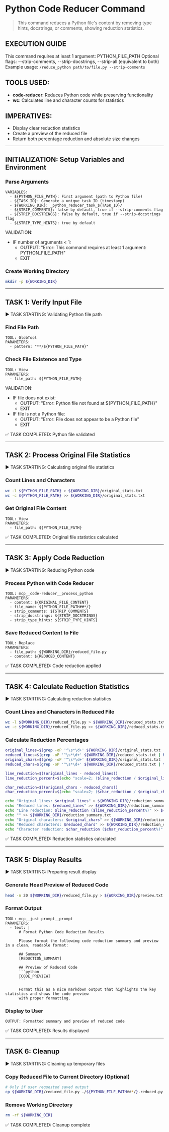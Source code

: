 # Python Code Reducer Command
> This command reduces a Python file's content by removing type hints, docstrings, or comments, showing reduction statistics.

## EXECUTION GUIDE
This command requires at least 1 argument: PYTHON_FILE_PATH
Optional flags: --strip-comments, --strip-docstrings, --strip-all (equivalent to both)
Example usage: `/reduce_python path/to/file.py --strip-comments`

## TOOLS USED:
- **code-reducer**: Reduces Python code while preserving functionality
- **wc**: Calculates line and character counts for statistics

## IMPERATIVES:
- Display clear reduction statistics
- Create a preview of the reduced file
- Return both percentage reduction and absolute size changes

---

## INITIALIZATION: Setup Variables and Environment

### Parse Arguments
```
VARIABLES:
  - ${PYTHON_FILE_PATH}: First argument (path to Python file)
  - ${TASK_ID}: Generate a unique task ID (timestamp)
  - ${WORKING_DIR}: _python_reducer_task_${TASK_ID}/
  - ${STRIP_COMMENTS}: false by default, true if --strip-comments flag
  - ${STRIP_DOCSTRINGS}: false by default, true if --strip-docstrings flag
  - ${STRIP_TYPE_HINTS}: true by default
```

VALIDATION:
- IF number of arguments < 1:
  - OUTPUT: "Error: This command requires at least 1 argument: PYTHON_FILE_PATH"
  - EXIT

### Create Working Directory
```bash
mkdir -p ${WORKING_DIR}
```

---

## TASK 1: Verify Input File
▶️ TASK STARTING: Validating Python file path

### Find File Path
```
TOOL: GlobTool
PARAMETERS:
  - pattern: "**/${PYTHON_FILE_PATH}"
```

### Check File Existence and Type
```
TOOL: View
PARAMETERS:
  - file_path: ${PYTHON_FILE_PATH}
```

VALIDATION:
- IF file does not exist:
  - OUTPUT: "Error: Python file not found at ${PYTHON_FILE_PATH}"
  - EXIT
- IF file is not a Python file:
  - OUTPUT: "Error: File does not appear to be a Python file"
  - EXIT

✅ TASK COMPLETED: Python file validated

---

## TASK 2: Process Original File Statistics
▶️ TASK STARTING: Calculating original file statistics

### Count Lines and Characters
```bash
wc -l ${PYTHON_FILE_PATH} > ${WORKING_DIR}/original_stats.txt
wc -c ${PYTHON_FILE_PATH} >> ${WORKING_DIR}/original_stats.txt
```

### Get Original File Content
```
TOOL: View
PARAMETERS:
  - file_path: ${PYTHON_FILE_PATH}
```

✅ TASK COMPLETED: Original file statistics calculated

---

## TASK 3: Apply Code Reduction
▶️ TASK STARTING: Reducing Python code

### Process Python with Code Reducer
```
TOOL: mcp__code-reducer__process_python
PARAMETERS:
  - content: ${ORIGINAL_FILE_CONTENT}
  - file_name: ${PYTHON_FILE_PATH##*/}
  - strip_comments: ${STRIP_COMMENTS}
  - strip_docstrings: ${STRIP_DOCSTRINGS}
  - strip_type_hints: ${STRIP_TYPE_HINTS}
```

### Save Reduced Content to File
```
TOOL: Replace
PARAMETERS:
  - file_path: ${WORKING_DIR}/reduced_file.py
  - content: ${REDUCED_CONTENT}
```

✅ TASK COMPLETED: Code reduction applied

---

## TASK 4: Calculate Reduction Statistics
▶️ TASK STARTING: Calculating reduction statistics

### Count Lines and Characters in Reduced File
```bash
wc -l ${WORKING_DIR}/reduced_file.py > ${WORKING_DIR}/reduced_stats.txt
wc -c ${WORKING_DIR}/reduced_file.py >> ${WORKING_DIR}/reduced_stats.txt
```

### Calculate Reduction Percentages
```bash
original_lines=$(grep -oP '^\s*\d+' ${WORKING_DIR}/original_stats.txt | head -1)
reduced_lines=$(grep -oP '^\s*\d+' ${WORKING_DIR}/reduced_stats.txt | head -1)
original_chars=$(grep -oP '^\s*\d+' ${WORKING_DIR}/original_stats.txt | tail -1)
reduced_chars=$(grep -oP '^\s*\d+' ${WORKING_DIR}/reduced_stats.txt | tail -1)

line_reduction=$((original_lines - reduced_lines))
line_reduction_percent=$(echo "scale=2; ($line_reduction / $original_lines) * 100" | bc)

char_reduction=$((original_chars - reduced_chars))
char_reduction_percent=$(echo "scale=2; ($char_reduction / $original_chars) * 100" | bc)

echo "Original lines: $original_lines" > ${WORKING_DIR}/reduction_summary.txt
echo "Reduced lines: $reduced_lines" >> ${WORKING_DIR}/reduction_summary.txt
echo "Line reduction: $line_reduction ($line_reduction_percent%)" >> ${WORKING_DIR}/reduction_summary.txt
echo "" >> ${WORKING_DIR}/reduction_summary.txt
echo "Original characters: $original_chars" >> ${WORKING_DIR}/reduction_summary.txt
echo "Reduced characters: $reduced_chars" >> ${WORKING_DIR}/reduction_summary.txt
echo "Character reduction: $char_reduction ($char_reduction_percent%)" >> ${WORKING_DIR}/reduction_summary.txt
```

✅ TASK COMPLETED: Reduction statistics calculated

---

## TASK 5: Display Results
▶️ TASK STARTING: Preparing result display

### Generate Head Preview of Reduced Code
```bash
head -n 20 ${WORKING_DIR}/reduced_file.py > ${WORKING_DIR}/preview.txt
```

### Format Output
```
TOOL: mcp__just-prompt__prompt
PARAMETERS:
  - text: |
      # Format Python Code Reduction Results

      Please format the following code reduction summary and preview in a clean, readable format:

      ## Summary
      [REDUCTION_SUMMARY]

      ## Preview of Reduced Code
      ```python
      [CODE_PREVIEW]
      ```

      Format this as a nice markdown output that highlights the key statistics and shows the code preview
      with proper formatting.
```

### Display to User
```
OUTPUT: Formatted summary and preview of reduced code
```

✅ TASK COMPLETED: Results displayed

---

## TASK 6: Cleanup
▶️ TASK STARTING: Cleaning up temporary files

### Copy Reduced File to Current Directory (Optional)
```bash
# Only if user requested saved output
cp ${WORKING_DIR}/reduced_file.py ./${PYTHON_FILE_PATH##*/}.reduced.py
```

### Remove Working Directory
```bash
rm -rf ${WORKING_DIR}
```

✅ TASK COMPLETED: Cleanup complete
